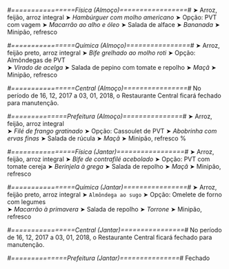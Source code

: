 
*#================Física (Almoço)=================#*
➤ Arroz, feijão, arroz integral
➤ *Hambúrguer com molho americano*
➤ Opção: PVT com vagem
➤ *Macarrão ao alho e óleo*
➤ Salada de alface
➤ *Bananada*
➤ Minipão, refresco

*#================Química (Almoço)================#*
➤ Arroz, feijão preto, arroz integral
➤ *Bife grelhado ao molho roti*
➤ Opção: Almôndegas de PVT  
➤ *Virado de acelga*
➤ Salada de pepino com tomate e repolho 
➤ *Maçã*
➤ Minipão, refresco 

*#================Central (Almoço)================#*
No período de 16, 12, 2017 a 03, 01, 2018, o Restaurante Central ficará fechado para manutenção.

*#==============Prefeitura (Almoço)===============#*
➤ Arroz, feijão, arroz integral  
➤ *Filé de frango gratinado*
➤ Opção: Cassoulet de PVT
➤ *Abobrinha com ervas finas*
➤ Salada de rúcula
➤ *Maçã*
➤ Minipão, refresco 
%

*#================Física (Jantar)=================#*
➤ Arroz, feijão, arroz integral
➤ *Bife de contrafilé acebolado*
➤ Opção: PVT com tomate cereja
➤ *Berinjela à grega*
➤ Salada de repolho
➤ *Maçã*
➤ Minipão, refresco

*#================Química (Jantar)================#*
➤ Arroz, feijão preto, arroz integral
➤ `Almôndega ao sugo`
➤ Opção: Omelete de forno com legumes  
➤ *Macarrão à primavera*
➤ Salada de repolho
➤ *Torrone*
➤ Minipão, refresco 

*#================Central (Jantar)================#*
No período de 16, 12, 2017 a 03, 01, 2018, o Restaurante Central ficará fechado para manutenção.

*#==============Prefeitura (Jantar)===============#*
Fechado
